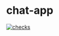# chat-app

[![checks](https://github.com/futtetennista/chat-app/actions/workflows/checks.yml/badge.svg)](https://github.com/futtetennista/chat-app/actions/workflows/checks.yml)

